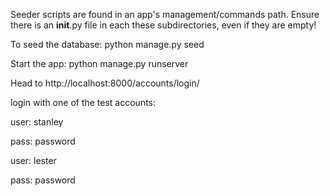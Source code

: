 Seeder scripts are found in an app's management/commands path. Ensure there is an __init__.py file in each these subdirectories, even if they are empty!

To seed the database: python manage.py seed

Start the app: python manage.py runserver

Head to http://localhost:8000/accounts/login/

login with one of the test accounts:

user: stanley

pass: password


user: lester

pass: password

